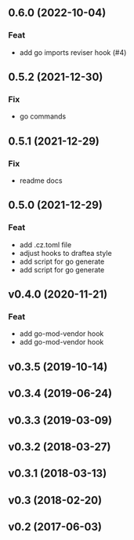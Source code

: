 ## 0.6.0 (2022-10-04)

### Feat

- add go imports reviser hook (#4)

## 0.5.2 (2021-12-30)

### Fix

- go commands

## 0.5.1 (2021-12-29)

### Fix

- readme docs

## 0.5.0 (2021-12-29)

### Feat

- add .cz.toml file
- adjust hooks to draftea style
- add script for go generate
- add script for go generate

## v0.4.0 (2020-11-21)

### Feat

- add go-mod-vendor hook
- add go-mod-vendor hook

## v0.3.5 (2019-10-14)

## v0.3.4 (2019-06-24)

## v0.3.3 (2019-03-09)

## v0.3.2 (2018-03-27)

## v0.3.1 (2018-03-13)

## v0.3 (2018-02-20)

## v0.2 (2017-06-03)
